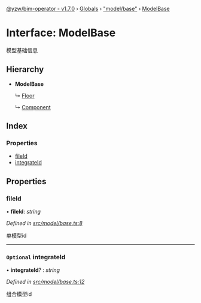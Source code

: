 [@yzw/bim-operator - v1.7.0](../README.md) › [Globals](../globals.md) › ["model/base"](../modules/_model_base_.md) › [ModelBase](_model_base_.modelbase.md)

# Interface: ModelBase

模型基础信息

## Hierarchy

* **ModelBase**

  ↳ [Floor](_model_floor_.floor.md)

  ↳ [Component](_model_component_.component.md)

## Index

### Properties

* [fileId](_model_base_.modelbase.md#fileid)
* [integrateId](_model_base_.modelbase.md#optional-integrateid)

## Properties

###  fileId

• **fileId**: *string*

*Defined in [src/model/base.ts:8](https://github.com/youkaisteve/bim-operator/blob/24828e5/src/model/base.ts#L8)*

单模型id

___

### `Optional` integrateId

• **integrateId**? : *string*

*Defined in [src/model/base.ts:12](https://github.com/youkaisteve/bim-operator/blob/24828e5/src/model/base.ts#L12)*

组合模型id
